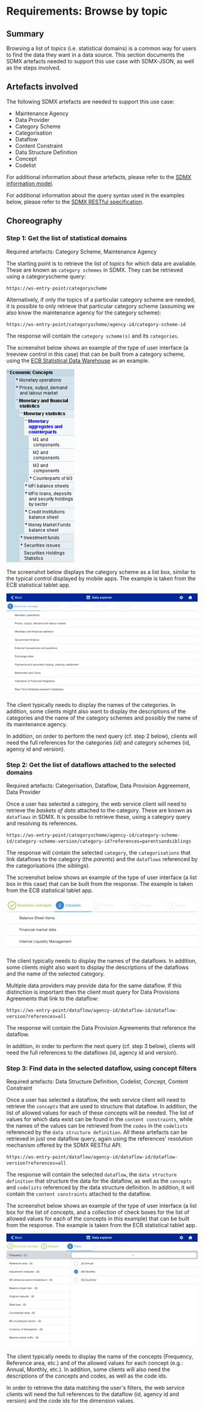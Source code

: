 # Requirements: Browse by topic

## Summary

Browsing a list of *topics* (i.e. statistical domains) is a common way for users to find the data they want in a data source. This section documents the SDMX artefacts needed to support this use case with SDMX-JSON, as well as the steps involved.

## Artefacts involved

The following SDMX artefacts are needed to support this use case:

- Maintenance Agency
- Data Provider
- Category Scheme
- Categorisation
- Dataflow
- Content Constraint
- Data Structure Definition
- Concept
- Codelist

For additional information about these artefacts, please refer to the [SDMX information model](http://sdmx.org/wp-content/uploads/2011/08/SDMX_2-1-1_SECTION_2_InformationModel_201108.pdf).

For additional information about the query syntax used in the examples below, please refer to the [SDMX RESTful specification](https://github.com/sdmx-twg/sdmx-rest/tree/master/v2_1/ws/rest/docs).

## Choreography

### Step 1: Get the list of statistical domains

Required artefacts: Category Scheme, Maintenance Agency

The starting point is to retrieve the list of *topics* for which data are available. These are known as `category schemes` in SDMX. They can be retrieved using a categoryscheme query:

```
https://ws-entry-point/categoryscheme
```

Alternatively, if only the topics of a particular category scheme are needed, it is possible to only retrieve that particular category scheme (assuming we also know the maintenance agency for the category scheme):

```
https://ws-entry-point/categoryscheme/agency-id/category-scheme-id
```

The response will contain the `category scheme(s)` and its `categories`.

The screenshot below shows an example of the type of user interface (a treeview control in this case) that can be built from a category scheme, using the [ECB Statistical Data Warehouse](https://sdw.ecb.europa.eu) as an example.

![Idle points on the map](img/cs-treeview.png)

The screenshot below displays the category scheme as a list box, similar to the typical control displayed by mobile apps. The example is taken from the ECB statistical tablet app.

![Idle points on the map](img/cs-list.png)

The client typically needs to display the names of the categories. In addition, some clients might also want to display the descriptions of the categories and the name of the category schemes and possibly the name of its maintenance agency.

In addition, on order to perform the next query (cf. step 2 below), clients will need the full references for the categories (id) and category schemes (id, agency id and version).

### Step 2: Get the list of dataflows attached to the selected domains

Required artefacts: Categorisation, Dataflow, Data Provision Aggreement, Data Provider

Once a user has selected a category, the web service client will need to retrieve the *baskets of data* attached to the category. These are known as `dataflows` in SDMX. It is possibe to retrieve these, using a category query and resolving its references.

```
https://ws-entry-point/categoryscheme/agency-id/category-scheme-id/category-scheme-version/category-id?references=parentsandsiblings
```

The response will contain the selected `category`, the `categorisations` that link dataflows to the category (the *parents*) and the `dataflows` referenced by the categorisations (the *siblings*).

The screenshot below shows an example of the type of user interface (a list box in this case) that can be built from the response. The example is taken from the ECB statistical tablet app.

![Idle points on the map](img/df-list.png)

The client typically needs to display the names of the dataflows. In addition, some clients might also want to display the descriptions of the dataflows and the name of the selected category.

Multiple data providers may provide data for the same dataflow. If this distinction is important then the client must query for Data Provisions Agreements that link to the dataflow: 

```
https://ws-entry-point/dataflow/agency-id/dataflow-id/dataflow-version?references=all
```

The response will contain the Data Provision Agreements that reference the dataflow.

In addition, in order to perform the next query (cf. step 3 below), clients will need the full references to the dataflows (id, agency id and version).

### Step 3: Find data in the selected dataflow, using concept filters

Required artefacts: Data Structure Definition, Codelist, Concept, Content Constraint 

Once a user has selected a dataflow, the web service client will need to retrieve the `concepts` that are used to structure that dataflow. In addition, the list of allowed values for each of these concepts will be needed. The list of values for which data exist can be found in the `content constraints`, while the names of the values can be retrieved from the `codes` in the `codelists` referenced by the `data structure definition`. All these artefacts can be retrieved in just one dataflow query, again using the references' resolution mechanism offered by the SDMX RESTful API.

```
https://ws-entry-point/dataflow/agency-id/dataflow-id/dataflow-version?references=all
```

The response will contain the selected `dataflow`, the `data structure definition` that structure the data for the dataflow, as well as the `concepts` and `codelists` referenced by the data structure definition. In addition, it will contain the `content constraints` attached to the dataflow.

The screenshot below shows an example of the type of user interface (a list box for the list of concepts, and a collection of check boxes for the list of allowed values for each of the concepts in this example) that can be built from the response. The example is taken from the ECB statistical tablet app.

![Idle points on the map](img/df-filters.png)

The client typically needs to display the name of the concepts (Frequency, Reference area, etc.) and of the allowed values for each concept (e.g.: Annual, Monthly, etc.). In addition, some clients will also need the descriptions of the concepts and codes, as well as the code ids.

In order to retrieve the data matching the user's filters, the web service clients will need the full references to the dataflow (id, agency id and version) and the code ids for the dimension values.
